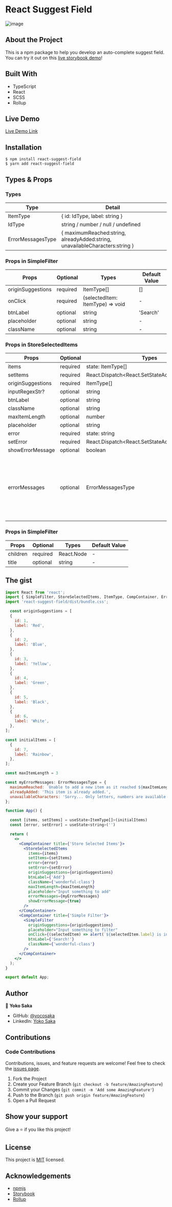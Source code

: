 # React Suggest Field

![image](./image.gif)

## About the Project

This is a npm package to help you develop an auto-complete suggest field.
You can try it out on this [live storybook demo](https://yocosaka-react-suggest-field.netlify.app/)!

## Built With

- TypeScript
- React
- SCSS
- Rollup

## Live Demo

[Live Demo Link](https://yocosaka-react-suggest-field.netlify.app/)

## Installation

```
$ npm install react-suggest-field
$ yarn add react-suggest-field
```
## Types & Props

### Types

| Type  | Detail           |
| ----------------- | ---------------------------------------------------------------------------- |
| ItemType          | { id: IdType, label: string }|
| IdType| string / number / null / undefined       |
| ErrorMessagesType | { maximumReached:string, alreadyAdded:string, unavailableCharacters:string } |

### Props in SimpleFilter

| Props | Optional | Types    | Default Value |
| ----------------- | -------- | -------------------------------- | ------------- |
| originSuggestions | required | ItemType[]           | []|
| onClick           | required | (selectedItem: ItemType) => void | - |
| btnLabel          | optional | string   | 'Search'      |
| placeholder       | optional | string   | - |
| className         | optional | string   | - |

### Props in StoreSelectedItems

| Props | Optional | Types        | Default Value  |
| ----------------- | -------- | ------------------------------------------------ | -------------------------------------------------------------------------------------------------------------------------------------------------------------------------------------- |
| items | required | state: ItemType[]        | -  |
| setItems          | required | React.Dispatch<React.SetStateAction<ItemType[]>> | -  |
| originSuggestions | required | ItemType[]   | -  |
| inputRegexStr?    | optional | string       | /[A-Za-z0-9\s]/|
| btnLabel          | optional | string       | 'Add'          |
| className         | optional | string       | -  |
| maxItemLength     | optional | number       | -  |
| placeholder       | optional | string       | -  |
| error | required | state: string| -  |
| setError          | required | React.Dispatch<React.SetStateAction<string>>     | -  |
| showErrorMessage  | optional | boolean      | true |
| errorMessages     | optional | ErrorMessagesType        | maximumReached: 'Unable to add a new item as it reached 3 items.', alreadyAdded: 'This item is already added.', unavailableCharacters: 'Sorry... Only letters, numbers are available.' |

### Props in SimpleFilter

| Props | Optional | Types    | Default Value |
| ----------------- | -------- | -------------------------------- | ------------- |
| children | required | React.Node | -|
| title | optional | string | - |

## The gist

```jsx
import React from 'react';
import { SimpleFilter, StoreSelectedItems, ItemType, CompContainer, ErrorMessagesType } from 'react-suggest-field';
import 'react-suggest-field/dist/bundle.css';

  const originSuggestions = [
  {
    id: 1,
    label: 'Red',
  },
  {
    id: 2,
    label: 'Blue',
  },
  {
    id: 3,
    label: 'Yellow',
  },
  {
    id: 4,
    label: 'Green',
  },
  {
    id: 5,
    label: 'Black',
  },
  {
    id: 6,
    label: 'White',
  },
];

const initialItems = [
  {
    id: 7,
    label: 'Rainbow',
  },
];

const maxItemLength = 3

const myErrorMessages: ErrorMessagesType = {
  maximumReached: `Unable to add a new item as it reached ${maxItemLength} items.`,
  alreadyAdded: 'This item is already added.',
  unavailableCharacters: 'Sorry... Only letters, numbers are available.',
};

function App() {

  const [items, setItems] = useState<ItemType[]>(initialItems)
  const [error, setError] = useState<string>('')

  return (
    <>
      <CompContainer title={'Store Selected Items'}>
        <StoreSelectedItems
          items={items}
          setItems={setItems}
          error={error}
          setError={setError}
          originSuggestions={originSuggestions}
          btnLabel={'Add'}
          className={'wonderful-class'}
          maxItemLength={maxItemLength}
          placeholder="Input something to add"
          errorMessages={myErrorMessages}
          showErrorMessage={true}
        />
      </CompContainer>
      <CompContainer title={'Simple Filter'}>
        <SimpleFilter
          originSuggestions={originSuggestions}
          placeholder="Input something to filter"
          onClick={(selectedItem) => alert(`${selectedItem.label} is inputted!`)}
          btnLabel={'Search!'}
          className={'wonderful-class'}
        />
      </CompContainer>
    </>
  );
}

export default App;
```

## Author

👤 **Yoko Saka**

- GitHub: [@yocosaka](https://github.com/yocosaka)
- LinkedIn: [Yoko Saka](https://www.linkedin.com/in/yokosaka)

## Contributions

### Code Contributions

Contributions, issues, and feature requests are welcome!
Feel free to check the [issues page](../../issues).

1. Fork the Project
2. Create your Feature Branch (`git checkout -b feature/AmazingFeature`)
3. Commit your Changes (`git commit -m 'Add some AmazingFeature'`)
4. Push to the Branch (`git push origin feature/AmazingFeature`)
5. Open a Pull Request


<!-- ### Financial Contributors -->


## Show your support

Give a ⭐️ if you like this project!

## License

This project is [MIT](./LICENSE) licensed.

## Acknowledgements

- [npmjs](https://www.npmjs.com/)
- [Storybook](https://storybook.js.org/)
- [Rollup](https://rollupjs.org/)

